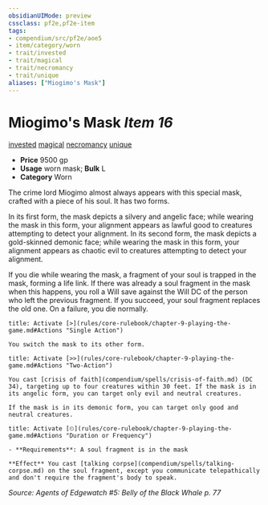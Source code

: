 ```yaml
---
obsidianUIMode: preview
cssclass: pf2e,pf2e-item
tags:
- compendium/src/pf2e/aoe5
- item/category/worn
- trait/invested
- trait/magical
- trait/necromancy
- trait/unique
aliases: ["Miogimo's Mask"]
---
```

# Miogimo's Mask *Item 16*  
[invested](rules/traits/invested.md "Invested Item Trait")  [magical](rules/traits/magical.md "Magical Item Trait")  [necromancy](rules/traits/necromancy.md "Necromancy School Trait")  [unique](rules/traits/unique.md "Unique Rarity Trait")  

- **Price** 9500 gp
- **Usage** worn mask; **Bulk** L
- **Category** Worn

The crime lord Miogimo almost always appears with this special mask, crafted with a piece of his soul. It has two forms.

In its first form, the mask depicts a silvery and angelic face; while wearing the mask in this form, your alignment appears as lawful good to creatures attempting to detect your alignment. In its second form, the mask depicts a gold-skinned demonic face; while wearing the mask in this form, your alignment appears as chaotic evil to creatures attempting to detect your alignment.

If you die while wearing the mask, a fragment of your soul is trapped in the mask, forming a life link. If there was already a soul fragment in the mask when this happens, you roll a Will save against the Will DC of the person who left the previous fragment. If you succeed, your soul fragment replaces the old one. On a failure, you die normally.

```ad-embed-ability
title: Activate [>](rules/core-rulebook/chapter-9-playing-the-game.md#Actions "Single Action")

You switch the mask to its other form.
```

```ad-embed-ability
title: Activate [>>](rules/core-rulebook/chapter-9-playing-the-game.md#Actions "Two-Action")

You cast [crisis of faith](compendium/spells/crisis-of-faith.md) (DC 34), targeting up to four creatures within 30 feet. If the mask is in its angelic form, you can target only evil and neutral creatures.

If the mask is in its demonic form, you can target only good and neutral creatures.
```

```ad-embed-ability
title: Activate [⏲](rules/core-rulebook/chapter-9-playing-the-game.md#Actions "Duration or Frequency")

- **Requirements**: A soul fragment is in the mask

**Effect** You cast [talking corpse](compendium/spells/talking-corpse.md) on the soul fragment, except you communicate telepathically and don't require the fragment's body to speak.
```

*Source: Agents of Edgewatch #5: Belly of the Black Whale p. 77*